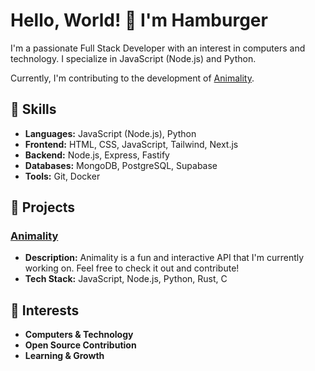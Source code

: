 # Hello, World! 👋 I'm Hamburger

I'm a passionate Full Stack Developer with an interest in computers and technology. I specialize in JavaScript (Node.js) and Python.

Currently, I'm contributing to the development of [Animality](https://github.com/animality-xyz).

## 🚀 Skills

- **Languages:** JavaScript (Node.js), Python
- **Frontend:** HTML, CSS, JavaScript, Tailwind, Next.js
- **Backend:** Node.js, Express, Fastify
- **Databases:** MongoDB, PostgreSQL, Supabase
- **Tools:** Git, Docker

## 🌟 Projects

### [Animality](https://github.com/animality-xyz)
- **Description:** Animality is a fun and interactive API that I'm currently working on. Feel free to check it out and contribute!
- **Tech Stack:** JavaScript, Node.js, Python, Rust, C

## 🌱 Interests

- **Computers & Technology**
- **Open Source Contribution**
- **Learning & Growth**

